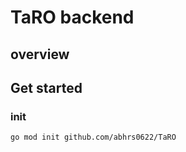 # TaRO backend

## overview

## Get started

### init

```
go mod init github.com/abhrs0622/TaRO
```
